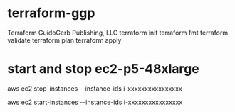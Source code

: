 # terraform-ggp
Terraform GuidoGerb Publishing, LLC
terraform init
terraform fmt
terraform validate
terraform plan
terraform apply

# start and stop ec2-p5-48xlarge

aws ec2 stop-instances --instance-ids i-xxxxxxxxxxxxxxxx

aws ec2 start-instances --instance-ids i-xxxxxxxxxxxxxxxx
